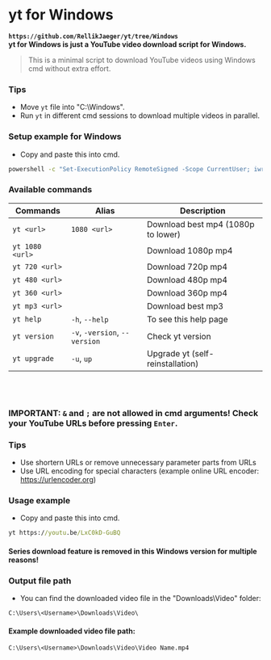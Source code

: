# yt for Windows
  
**`https://github.com/RellikJaeger/yt/tree/Windows`  
yt for Windows is just a YouTube video download script for Windows.**  
> This is a minimal script to download YouTube videos using Windows cmd without extra effort.  

### Tips
- Move `yt` file into "C:\Windows".  
- Run `yt` in different cmd sessions to download multiple videos in parallel.  
### Setup example for Windows  
- Copy and paste this into cmd.
```cmd
powershell -c "Set-ExecutionPolicy RemoteSigned -Scope CurrentUser; iwr -useb https://get.scoop.sh | iex; exit" && scoop install git sudo phantomjs && scoop bucket add extras && scoop install python ffmpeg busybox && cd %UserProfile% && rm -rf "./yt/" && git clone -b Windows https://github.com/RellikJaeger/yt && sudo cmd /c move /y ".\yt\yt.bat" "%SystemRoot%\" && rm -rf "./yt/" && python -m pip install --upgrade pip && pip install yt-dlp && echo. && cls && yt -v && yt -h
```

### Available commands
| Commands         | Alias                         | Description
|------------------|-------------------------------|-----------------------------------
| `yt <url>`       | `1080 <url>`                  | Download best mp4 (1080p to lower)
| `yt 1080 <url>`  |                               | Download 1080p mp4
| `yt 720 <url>`   |                               | Download 720p mp4
| `yt 480 <url>`   |                               | Download 480p mp4
| `yt 360 <url>`   |                               | Download 360p mp4
| `yt mp3 <url>`   |                               | Download best mp3
| `yt help`        | `-h`, `--help`                | To see this help page
| `yt version`     | `-v`, `-version`, `--version` | Check yt version
| `yt upgrade`     | `-u`, `up`                    | Upgrade yt (self-reinstallation)

<br><br>
### IMPORTANT: `&` and `;` are not allowed in cmd arguments! Check your YouTube URLs before pressing `Enter`.
### Tips
- Use shortern URLs or remove unnecessary parameter parts from URLs
- Use URL encoding for special characters (example online URL encoder: https://urlencoder.org)
### Usage example
- Copy and paste this into cmd.
```cmd
yt https://youtu.be/LxC0kD-GuBQ
```
#### Series download feature is removed in this Windows version for multiple reasons!
### Output file path
- You can find the downloaded video file in the "Downloads\Video" folder:
```
C:\Users\<Username>\Downloads\Video\
```
#### Example downloaded video file path:
```
C:\Users\<Username>\Downloads\Video\Video Name.mp4
```
